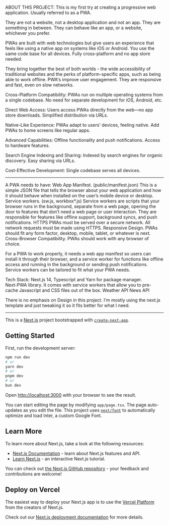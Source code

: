 ABOUT THIS PROJECT:
This is my first try at creating a progressive web application. Usually referred to as a PWA.

They are not a website, not a desktop application and not an app. They are something in between. They can behave like an app, or a website, whichever you prefer.

PWAs are built with web technologies but give users an experience that feels like using a native app on systems like iOS or Android. You use the same code base for all devices. Fully cross-platform and no app store needed. 

They bring together the best of both worlds - the wide accessibility of traditional websites and the perks of platform-specific apps, such as being able to work offline.
PWA's improve user engagement. They are responsive and fast, even on slow networks.

Cross-Platform Compatibility:
PWAs run on multiple operating systems from a single codebase.
No need for separate development for iOS, Android, etc.

Direct Web Access:
Users access PWAs directly from the web—no app store downloads.
Simplified distribution via URLs.

Native-Like Experience:
PWAs adapt to users’ devices, feeling native.
Add PWAs to home screens like regular apps.

Advanced Capabilities:
Offline functionality and push notifications.
Access to hardware features.

Search Engine Indexing and Sharing:
Indexed by search engines for organic discovery.
Easy sharing via URLs.

Cost-Effective Development:
Single codebase serves all devices.

---
A PWA needs to have:
Web App Manifest. (public/manifest.json)
This is a simple JSON file that tells the browser about your web application and how it should behave when installed on the user’s mobile device or desktop.
Service workers. (sw.js, workbox*.js)
Service workers are scripts that your browser runs in the background, separate from a web page, opening the door to features that don’t need a web page or user interaction. They are responsible for features like offline support, background syncs, and push notifications.
HTTPS
PWAs must be served over a secure network. All network requests must be made using HTTPS.
Responsive Design. 
PWAs should fit any form factor, desktop, mobile, tablet, or whatever is next.
Cross-Browser Compatibility.
PWAs should work with any browser of choice. 

For a PWA to work properly, it needs a web app manifest so users can install it through their browser, and a service worker for functions like offline access and running in the background or sending push notifications. 
Service workers can be tailored to fit what your PWA needs. 


Tech Stack:
Next.js 14, Typescript and Yarn for package manager.  
Next-PWA library. It comes with service workers that allow you to pre-cache Javascript and CSS files out of the box. 
Weather API 
News API 

There is no emphasis on Design in this project. I'm mostly using the next.js template and just tweaking it so it fits better for what I need.





----

This is a [Next.js](https://nextjs.org/) project bootstrapped with [`create-next-app`](https://github.com/vercel/next.js/tree/canary/packages/create-next-app).
## Getting Started
First, run the development server:
```bash
npm run dev
# or
yarn dev
# or
pnpm dev
# or
bun dev
```
Open [http://localhost:3000](http://localhost:3000) with your browser to see the result.

You can start editing the page by modifying `app/page.tsx`. The page auto-updates as you edit the file.
This project uses [`next/font`](https://nextjs.org/docs/basic-features/font-optimization) to automatically optimize and load Inter, a custom Google Font.

## Learn More
To learn more about Next.js, take a look at the following resources:
- [Next.js Documentation](https://nextjs.org/docs) - learn about Next.js features and API.
- [Learn Next.js](https://nextjs.org/learn) - an interactive Next.js tutorial.

You can check out [the Next.js GitHub repository](https://github.com/vercel/next.js/) - your feedback and contributions are welcome!

## Deploy on Vercel
The easiest way to deploy your Next.js app is to use the [Vercel Platform](https://vercel.com/new?utm_medium=default-template&filter=next.js&utm_source=create-next-app&utm_campaign=create-next-app-readme) from the creators of Next.js.

Check out our [Next.js deployment documentation](https://nextjs.org/docs/deployment) for more details.




